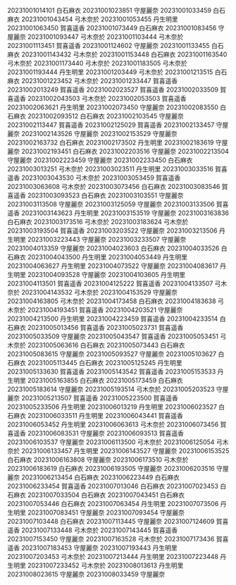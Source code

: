 20231001014101 白石麻衣
20231001023851 守屋麗奈
20231001033459 白石麻衣
20231001043454 弓木奈於
20231001053455 丹生明里
20231001063450 賀喜遥香
20231001073449 白石麻衣
20231001083456 守屋麗奈
20231001093447 弓木奈於
20231001103444 弓木奈於
20231001113451 賀喜遥香
20231001124602 守屋麗奈
20231001133455 白石麻衣
20231001143432 弓木奈於
20231001153448 白石麻衣
20231001163540 弓木奈於
20231001173440 弓木奈於
20231001183505 弓木奈於
20231001193444 丹生明里
20231001203449 弓木奈於
20231001213515 白石麻衣
20231001223452 弓木奈於
20231001233447 賀喜遥香
20231002013249 賀喜遥香
20231002023527 賀喜遥香
20231002033509 賀喜遥香
20231002043503 弓木奈於
20231002053503 賀喜遥香
20231002063621 丹生明里
20231002073450 守屋麗奈
20231002083550 白石麻衣
20231002093512 白石麻衣
20231002103545 守屋麗奈
20231002113447 賀喜遥香
20231002125029 賀喜遥香
20231002133457 守屋麗奈
20231002143526 守屋麗奈
20231002153529 守屋麗奈
20231002163732 白石麻衣
20231002173502 丹生明里
20231002183619 守屋麗奈
20231002193451 白石麻衣
20231002203516 守屋麗奈
20231002213504 守屋麗奈
20231002223459 守屋麗奈
20231002233450 白石麻衣
20231003013251 弓木奈於
20231003023511 丹生明里
20231003033516 賀喜遥香
20231003043530 弓木奈於
20231003053459 賀喜遥香
20231003063608 弓木奈於
20231003073456 白石麻衣
20231003083546 賀喜遥香
20231003093523 白石麻衣
20231003103551 守屋麗奈
20231003113508 守屋麗奈
20231003125059 守屋麗奈
20231003133506 賀喜遥香
20231003143623 丹生明里
20231003153519 守屋麗奈
20231003163836 白石麻衣
20231003173516 弓木奈於
20231003183624 弓木奈於
20231003193504 賀喜遥香
20231003203522 守屋麗奈
20231003213506 丹生明里
20231003223443 守屋麗奈
20231003233507 守屋麗奈
20231004013359 守屋麗奈
20231004023603 白石麻衣
20231004033526 白石麻衣
20231004043500 丹生明里
20231004053449 丹生明里
20231004063627 丹生明里
20231004073522 守屋麗奈
20231004083617 丹生明里
20231004093528 守屋麗奈
20231004103605 丹生明里
20231004113501 賀喜遥香
20231004125222 賀喜遥香
20231004133507 弓木奈於
20231004143532 弓木奈於
20231004153529 守屋麗奈
20231004163805 弓木奈於
20231004173458 白石麻衣
20231004183638 弓木奈於
20231004193451 賀喜遥香
20231004203521 守屋麗奈
20231004213500 丹生明里
20231004223459 賀喜遥香
20231004233514 白石麻衣
20231005013456 賀喜遥香
20231005023731 賀喜遥香
20231005033509 守屋麗奈
20231005043547 賀喜遥香
20231005053451 弓木奈於
20231005063616 白石麻衣
20231005073443 白石麻衣
20231005083615 守屋麗奈
20231005093527 守屋麗奈
20231005103627 白石麻衣
20231005113445 白石麻衣
20231005125245 丹生明里
20231005133630 賀喜遥香
20231005143542 賀喜遥香
20231005153533 丹生明里
20231005163855 白石麻衣
20231005173459 白石麻衣
20231005183614 守屋麗奈
20231005193514 弓木奈於
20231005203523 守屋麗奈
20231005213507 賀喜遥香
20231005223500 賀喜遥香
20231005233506 丹生明里
20231006013219 丹生明里
20231006023527 白石麻衣
20231006033511 丹生明里
20231006043441 賀喜遥香
20231006053452 丹生明里
20231006063613 弓木奈於
20231006073456 賀喜遥香
20231006083531 守屋麗奈
20231006093513 賀喜遥香
20231006103537 守屋麗奈
20231006113500 弓木奈於
20231006125054 弓木奈於
20231006133457 丹生明里
20231006143527 守屋麗奈
20231006153525 白石麻衣
20231006163808 守屋麗奈
20231006173510 弓木奈於
20231006183619 白石麻衣
20231006193505 守屋麗奈
20231006203516 守屋麗奈
20231006213454 白石麻衣
20231006223449 白石麻衣
20231006233454 賀喜遥香
20231007013046 白石麻衣
20231007023453 白石麻衣
20231007033504 白石麻衣
20231007043451 白石麻衣
20231007053446 白石麻衣
20231007063454 丹生明里
20231007073506 丹生明里
20231007083451 守屋麗奈
20231007093454 守屋麗奈
20231007103448 白石麻衣
20231007113445 守屋麗奈
20231007124609 賀喜遥香
20231007133448 弓木奈於
20231007143445 賀喜遥香
20231007153450 守屋麗奈
20231007163528 弓木奈於
20231007173436 賀喜遥香
20231007183453 守屋麗奈
20231007193443 丹生明里
20231007203453 弓木奈於
20231007213444 丹生明里
20231007223448 丹生明里
20231007233452 弓木奈於
20231008013613 丹生明里
20231008023615 守屋麗奈
20231008033459 守屋麗奈
